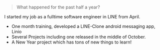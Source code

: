 
> What happened for the past half a year?

I started my job as a fulltime software engineer in LINE from April.

- One month training, developed a LINE-Clone android messaging app, Linio
- Several Projects including one released in the middle of October.
- A New Year project which has tons of new things to learn!